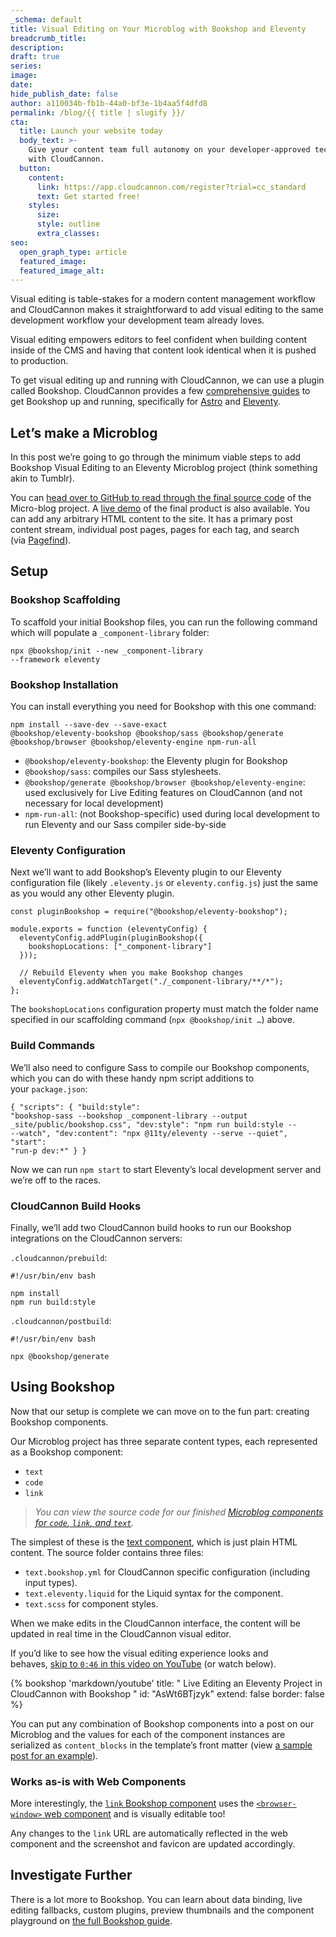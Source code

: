 ```yaml
---
_schema: default
title: Visual Editing on Your Microblog with Bookshop and Eleventy
breadcrumb_title:
description:
draft: true
series:
image:
date:
hide_publish_date: false
author: a110034b-fb1b-44a0-bf3e-1b4aa5f4dfd8
permalink: /blog/{{ title | slugify }}/
cta:
  title: Launch your website today
  body_text: >-
    Give your content team full autonomy on your developer-approved tech stack
    with CloudCannon.
  button:
    content:
      link: https://app.cloudcannon.com/register?trial=cc_standard
      text: Get started free!
    styles:
      size:
      style: outline
      extra_classes:
seo:
  open_graph_type: article
  featured_image:
  featured_image_alt:
---
```

Visual editing is table-stakes for a modern content management workflow and CloudCannon makes it straightforward to add visual editing to the same development workflow your development team already loves.

Visual editing empowers editors to feel confident when building content inside of the CMS and having that content look identical when it is pushed to production.

To get visual editing up and running with CloudCannon, we can use a plugin called Bookshop. CloudCannon provides a few&nbsp;[comprehensive guides](https://cloudcannon.com/documentation/guides/)&nbsp;to get Bookshop up and running, specifically for&nbsp;[Astro](https://cloudcannon.com/documentation/guides/bookshop-astro-guide/)&nbsp;and&nbsp;[Eleventy](https://cloudcannon.com/documentation/guides/bookshop-eleventy-guide/).

## Let’s make a Microblog

In this post we’re going to go through the minimum viable steps to add Bookshop Visual Editing to an Eleventy Microblog project (think something akin to Tumblr).

You can&nbsp;[head over to GitHub to read through the final source code](https://github.com/zachleat-cc/demo-cloudcannon-microblog)&nbsp;of the Micro-blog project. A&nbsp;[live demo](https://rare-pineapple.cloudvent.net/)&nbsp;of the final product is also available. You can add any arbitrary HTML content to the site. It has a primary post content stream, individual post pages, pages for each tag, and search (via&nbsp;[Pagefind](https://pagefind.app/)).

## Setup

### Bookshop Scaffolding

To scaffold your initial Bookshop files, you can run the following command which will populate a&nbsp;`_component-library`&nbsp;folder:

<code class="language-sh">npx @bookshop/init --new _component-library --framework eleventy </code>

### Bookshop Installation

You can install everything you need for Bookshop with this one command:

<code class="language-sh">npm install --save-dev --save-exact @bookshop/eleventy-bookshop @bookshop/sass @bookshop/generate @bookshop/browser @bookshop/eleventy-engine npm-run-all </code>

* `@bookshop/eleventy-bookshop`: the Eleventy plugin for Bookshop
* `@bookshop/sass`: compiles our Sass stylesheets.
* `@bookshop/generate @bookshop/browser @bookshop/eleventy-engine`: used exclusively for Live Editing features on CloudCannon (and not necessary for local development)
* `npm-run-all`: (not Bookshop-specific) used during local development to run Eleventy and our Sass compiler side-by-side

### Eleventy Configuration

Next we’ll want to add Bookshop’s Eleventy plugin to our Eleventy configuration file (likely&nbsp;`.eleventy.js`&nbsp;or&nbsp;`eleventy.config.js`) just the same as you would any other Eleventy plugin.

```
const pluginBookshop = require("@bookshop/eleventy-bookshop");

module.exports = function (eleventyConfig) {
  eleventyConfig.addPlugin(pluginBookshop({
    bookshopLocations: ["_component-library"]
  }));

  // Rebuild Eleventy when you make Bookshop changes
  eleventyConfig.addWatchTarget("./_component-library/**/*");
};
```

The&nbsp;`bookshopLocations`&nbsp;configuration property must match the folder name specified in our scaffolding command (`npx @bookshop/init …`) above.

### Build Commands

We’ll also need to configure Sass to compile our Bookshop components, which you can do with these handy npm script additions to your&nbsp;`package.json`:

<code class="language-json">{ "scripts": { "build:style": "bookshop-sass --bookshop _component-library --output _site/public/bookshop.css", "dev:style": "npm run build:style -- --watch", "dev:content": "npx @11ty/eleventy --serve --quiet", "start": "run-p dev:*" } } </code>

Now we can run&nbsp;`npm start`&nbsp;to start Eleventy’s local development server and we’re off to the races.

### CloudCannon Build Hooks

Finally, we’ll add two CloudCannon build hooks to run our Bookshop integrations on the CloudCannon servers:

`.cloudcannon/prebuild`:

```
#!/usr/bin/env bash

npm install
npm run build:style
```

`.cloudcannon/postbuild`:

```
#!/usr/bin/env bash

npx @bookshop/generate
```

## Using Bookshop

Now that our setup is complete we can move on to the fun part: creating Bookshop components.

Our Microblog project has three separate content types, each represented as a Bookshop component:

* `text`
* `code`
* `link`

> *You can view the source code for our finished&nbsp;[Microblog components for&nbsp;`code`,&nbsp;`link`, and&nbsp;`text`](https://github.com/zachleat-cc/demo-cloudcannon-microblog/tree/main/_component-library/components).*

The simplest of these is the&nbsp;[text component](https://github.com/zachleat-cc/demo-cloudcannon-microblog/tree/main/_component-library/components/text), which is just plain HTML content. The source folder contains three files:

* `text.bookshop.yml`&nbsp;for CloudCannon specific configuration (including input types).
* `text.eleventy.liquid`&nbsp;for the Liquid syntax for the component.
* `text.scss`&nbsp;for component styles.

When we make edits in the CloudCannon interface, the content will be updated in real time in the CloudCannon visual editor.

If you’d like to see how the visual editing experience looks and behaves,&nbsp;[skip to&nbsp;`0:46`&nbsp;in this video on YouTube](https://youtu.be/AsWt6BTjzyk?feature=shared&amp;t=46)&nbsp;(or watch below).

{% bookshop 'markdown/youtube' title: " Live Editing an Eleventy Project in CloudCannon with Bookshop " id: "AsWt6BTjzyk" extend: false border: false %}

You can put any combination of Bookshop components into a post on our Microblog and the values for each of the component instances are serialized as&nbsp;`content_blocks`&nbsp;in the template’s front matter (view&nbsp;[a sample post for an example](https://github.com/zachleat-cc/demo-cloudcannon-microblog/blob/main/src/posts/2023-11-20.md?plain=1)).

### Works as-is with Web Components

More interestingly, the&nbsp;[`link`&nbsp;Bookshop component](https://github.com/zachleat-cc/demo-cloudcannon-microblog/tree/main/_component-library/components/link)&nbsp;uses the&nbsp;[`<browser-window>`&nbsp;web component](https://www.zachleat.com/web/browser-window/)&nbsp;and is visually editable too!

Any changes to the&nbsp;`link`&nbsp;URL are automatically reflected in the web component and the screenshot and favicon are updated accordingly.

## Investigate Further

There is a lot more to Bookshop. You can learn about data binding, live editing fallbacks, custom plugins, preview thumbnails and the component playground on&nbsp;[the full Bookshop guide](https://cloudcannon.com/documentation/guides/bookshop-eleventy-guide/).